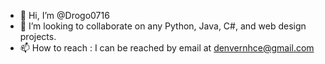 - 👋 Hi, I’m @Drogo0716
- 💞️ I’m looking to collaborate on any Python, Java, C#, and web design projects.
- 📫 How to reach : I can be reached by email at denvernhce@gmail.com

<!---
Drogo0716/Drogo0716 is a ✨ special ✨ repository because its `README.md` (this file) appears on your GitHub profile.
You can click the Preview link to take a look at your changes.
--->
